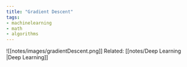 ```yaml
---
title: "Gradient Descent"
tags:
- machinelearning
- math
- algorithms
---
```


![[notes/images/gradientDescent.png]]
Related: [[notes/Deep Learning |Deep Learning]]